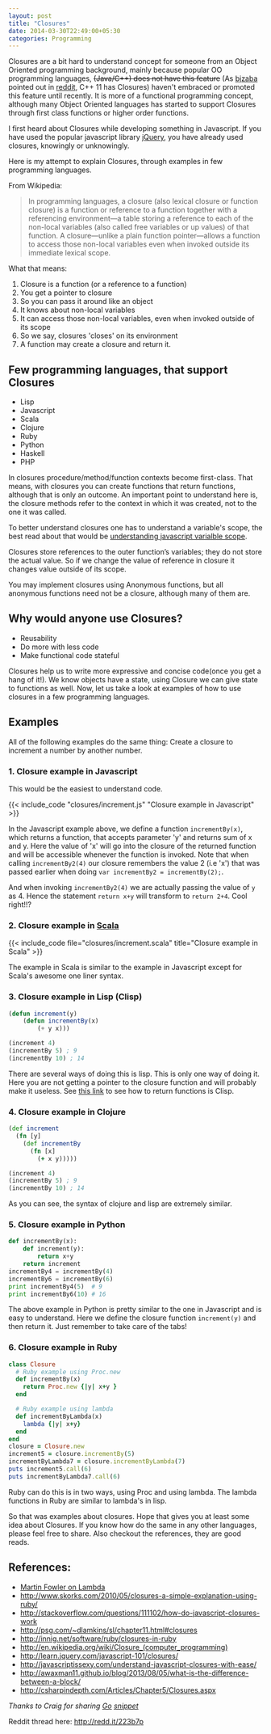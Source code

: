 ```yaml
---
layout: post
title: "Closures"
date: 2014-03-30T22:49:00+05:30
categories: Programming
---
```


Closures are a bit hard to understand concept for someone from an Object
Oriented programming background, mainly because popular OO programming
languages, <s>(Java/C++) does not have this feature</s> (As [bjzaba][bjzaba]
pointed out in [reddit][bjzaba_comment], C++ 11 has Closures) haven't embraced
or promoted this feature until recently. It is more of a functional programming
concept, although many Object Oriented languages has started to support Closures
through first class functions or higher order functions.

I first heard about Closures while developing something in Javascript. If you
have used the popular javascript library [jQuery][2], you have already used
closures, knowingly or unknowingly.

Here is my attempt to explain Closures, through examples in few programming
languages.

From Wikipedia:
> In programming languages, a closure (also lexical closure or function
> closure) is a function or reference to a function together with a
> referencing environment—a table storing a reference to each of the
> non-local variables (also called free variables or up values) of that
> function. A closure—unlike a plain function pointer—allows a
> function to access those non-local variables even when invoked outside
> its immediate lexical scope.

What that means:
1. Closure is a function (or a reference to a function)
2. You get a pointer to closure
3. So you can pass it around like an object
4. It knows about non-local variables
5. It can access those non-local variables, even when invoked outside of its scope
6. So we say, closures 'closes' on its environment
7. A function may create a closure and return it.

## Few programming languages, that support Closures
* Lisp
* Javascript
* Scala
* Clojure
* Ruby
* Python
* Haskell
* PHP

In closures procedure/method/function contexts become first-class. That means,
with closures you can create functions that return functions, although that is
only an outcome. An important point to understand here is, the closure methods
refer to the context in which it was created, not to the one it was called.

To better understand closures one has to understand a variable's scope, the best
read about that would be [understanding javascript varialble scope][1].

Closures store references to the outer function’s variables; they do not store
the actual value. So if we change the value of reference in closure it changes
value outside of its scope.

You may implement closures using Anonymous functions, but all anonymous
functions need not be a closure, although many of them are.

## Why would anyone use Closures?
* Reusability
* Do more with less code
* Make functional code stateful

Closures help us to write more expressive and concise code(once you get a hang
of it!). We know objects have a state, using Closure we can give state to
functions as well. Now, let us take a look at examples of how to use closures in
a few programming languages.

## Examples

All of the following examples do the same thing: Create a closure to increment a
number by another number.

### 1. Closure example in Javascript

This would be the easiest to understand code.

{{< include_code "closures/increment.js" "Closure example in Javascript" >}}

In the Javascript example above, we define a function `incrementBy(x)`, which
returns a function, that accepts parameter 'y' and returns sum of x and y. Here
the value of 'x' will go into the closure of the returned function and will be
accessible whenever the function is invoked. Note that when calling
`incrementBy2(4)` our closure remembers the value 2 (i.e 'x') that was passed
earlier when doing `var incrementBy2 = incrementBy(2);`.

And when invoking `incrementBy2(4)` we are actually passing the value of `y`
as 4. Hence the statement `return x+y` will transform to `return 2+4`. Cool
right!!?

### 2. Closure example in [Scala][3]

{{< include_code file="closures/increment.scala" title="Closure example in Scala" >}}

The example in Scala is similar to the example in Javascript except for Scala's
awesome one liner syntax.

### 3. Closure example in Lisp (Clisp)

```lisp
(defun increment(y)
    (defun incrementBy(x)
        (+ y x)))

(increment 4)
(incrementBy 5) ; 9
(incrementBy 10) ; 14
```

There are several ways of doing this is lisp. This is only one way of doing it.
Here you are not getting a pointer to the closure function and will probably
make it useless. See [this link](http://dunsmor.com/lisp/onlisp/onlisp_9.html)
to see how to return functions is Clisp.


### 4. Closure example in Clojure

```clojure
(def increment
  (fn [y]
    (def incrementBy
      (fn [x]
        (+ x y)))))

(increment 4)
(incrementBy 5) ; 9
(incrementBy 10) ; 14
```
As you can see, the syntax of clojure and lisp are extremely similar.


### 5. Closure example in Python
```python
def incrementBy(x):
    def increment(y):
        return x+y
    return increment
incrementBy4 = incrementBy(4)
incrementBy6 = incrementBy(6)
print incrementBy4(5)  # 9
print incrementBy6(10) # 16
```

The above example in Python is pretty similar to the one in Javascript and is
easy to understand. Here we define the closure function `increment(y)` and then
return it. Just remember to take care of the tabs!


### 6. Closure example in Ruby
```ruby
class Closure
  # Ruby example using Proc.new
  def incrementBy(x)
    return Proc.new {|y| x+y }
  end

  # Ruby example using lambda
  def incrementByLambda(x)
    lambda {|y| x+y}
  end
end
closure = Closure.new
increment5 = closure.incrementBy(5)
incrementByLambda7 = closure.incrementByLambda(7)
puts increment5.call(6)
puts incrementByLambda7.call(6)
```

Ruby can do this is in two ways, using Proc and using lambda. The lambda
functions in Ruby are similar to lambda's in lisp.

So that was examples about closures. Hope that gives you at least some idea
about Closures. If you know how do the same in any other languages, please feel
free to share. Also checkout the references, they are good reads.

## References:
* [Martin Fowler on Lambda](http://martinfowler.com/bliki/Lambda.html)
* http://www.skorks.com/2010/05/closures-a-simple-explanation-using-ruby/
* http://stackoverflow.com/questions/111102/how-do-javascript-closures-work
* http://psg.com/~dlamkins/sl/chapter11.html#closures
* http://innig.net/software/ruby/closures-in-ruby
* http://en.wikipedia.org/wiki/Closure_(computer_programming)
* http://learn.jquery.com/javascript-101/closures/
* http://javascriptissexy.com/understand-javascript-closures-with-ease/
* http://awaxman11.github.io/blog/2013/08/05/what-is-the-difference-between-a-block/
* http://csharpindepth.com/Articles/Chapter5/Closures.aspx

_Thanks to Craig for sharing [Go][go] [snippet][craig]_

Reddit thread here: http://redd.it/223b7p

[1]: http://www.coolcoder.in/2014/03/everything-you-need-to-know-about.html "Everything you need to know about javascript variable scope"
[2]: http://jquery.com "jQuery"
[3]: http://scala-lang.org/ "Scala"
[go]: http://golang.org/ "The Go Programming Language"
[craig]: http://tech.deepumohan.com/2014/03/closures.html#comment-1316532644
[bjzaba]: http://www.reddit.com/user/bjzaba
[bjzaba_comment]: http://www.reddit.com/r/programming/comments/223b7p/closures/cgiyg9o
